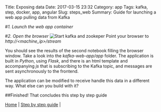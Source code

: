 Title: Exposing data
Date: 2017-03-15 23:32
Category: app
Tags: kafka, step, docker, app, angular
Slug: steps_web
Summary: Guide for launching a web app pulling data from Kafka

#*1. Launch the web app container*

#*2. Open the browser*
![Start kafka and zookeper](/images/steps/kafka/kafka1.png)
Point your browser to *http://<machine_ip>/stream*

You should see the results of the second notebook filling the browser window. Take a look into the *kafka-web-app/app* folder. The application is built in *Python*, using *Flask*, and there is an html template and accompanying *js* that is subscribing to the Kafka topic, and messages are sent asynchronously to the frontend.

The application can be modified to receive handle this data in a different way. What else can you build with it? 


##Finished!
That concludes this step by step guide

[Home](/) | [Step by step guide]({filename}/steps/index.md) | 
